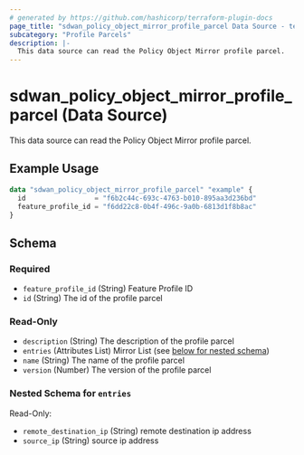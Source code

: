 ```yaml
---
# generated by https://github.com/hashicorp/terraform-plugin-docs
page_title: "sdwan_policy_object_mirror_profile_parcel Data Source - terraform-provider-sdwan"
subcategory: "Profile Parcels"
description: |-
  This data source can read the Policy Object Mirror profile parcel.
---
```


# sdwan_policy_object_mirror_profile_parcel (Data Source)

This data source can read the Policy Object Mirror profile parcel.

## Example Usage

```terraform
data "sdwan_policy_object_mirror_profile_parcel" "example" {
  id                 = "f6b2c44c-693c-4763-b010-895aa3d236bd"
  feature_profile_id = "f6dd22c8-0b4f-496c-9a0b-6813d1f8b8ac"
}
```

<!-- schema generated by tfplugindocs -->
## Schema

### Required

- `feature_profile_id` (String) Feature Profile ID
- `id` (String) The id of the profile parcel

### Read-Only

- `description` (String) The description of the profile parcel
- `entries` (Attributes List) Mirror List (see [below for nested schema](#nestedatt--entries))
- `name` (String) The name of the profile parcel
- `version` (Number) The version of the profile parcel

<a id="nestedatt--entries"></a>
### Nested Schema for `entries`

Read-Only:

- `remote_destination_ip` (String) remote destination ip address
- `source_ip` (String) source ip address
